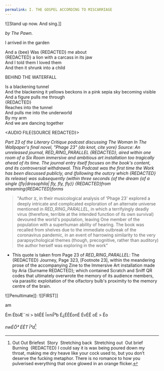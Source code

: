 ```yaml
---
permalink: I. THE GOSPEL ACCORDING TO MISCARRIAGE
---
```

![[Stand up now. And sing.]]




*by The Pawn.* 

I arrived in the garden

And a {bee}
Was
{REDACTED} me about  
{REDACTED} a lion with a carcass in its jaw  
And I told them I loved them  
And then it shrunk  into a child

 BEHIND THE WATERFALL

Is a blackening tunnel  
And the blackening it yellows
beckons in a pink sepia sky becoming visible  
And a figure pulls me through  
{REDACTED}  
Reaches into the tunnel  
And pulls me into the underworld  
By my arm  
And we are dancing together

<AUDIO FILE{SOURCE REDACTED}>

_Part 23 of the Literary Critique podcast discussing The Woman In The Wallpaper's final novel, "Phage 23" {do knot, cite yore} Source: An unreleased journal, RED_RING_PARALLEL {REDACTED}, aired within one room of a Six Room immersive and ambitious art installation too tragically ahead of its time. The journal entry itself focuses on the book's content, and its controversial withdrawal. This Podcast was the first time the Work has been discussed publicly, and (following the outcry which {REDACTED} its release) was subsequently (within three seconds {of the dream {of a single {fly|drosophila| fly, fly, fly}} {REDACTED}from streaming{REDACTED}forms_

> "Author ⧖, in their musicological analysis of 'Phage 23' explored a deeply intricate and complicated exploration of an alternate universe mentioned in *RED_RING_PARALLEL*, in which a terrifyingly deadly virus (therefore, terrible at the intended function of its own survival) devoured the world's population, leaving One member of the population with a superhuman ability of hearing. The book was recalled from shelves due to the immediate outbreak of the coronavirus pandemic, in an event of harrowing similarity to the very parapsychological themes (though, precognitive, rather than auditory) the author herself was exploring in the work"

- This quote is taken from Page 23 of *RED_RING_PARALLEL*: The {REDACTED} Journey, Page 323, \[Footnote 23], within the meandering prose of the accompanying Zine to the Immersive Art installation made by Aria {Surname REDACTED}; which contained Scratch and Sniff QR codes that ultimately overwrote the memory of its audience members, via parasitic exploitation of the olfactory bulb's proximity to the memory centre of the brain. 

![[Penultimate]]:
![[FIRST]]

am

 >
 Ém ÉbiÆ¨ni >
bliÊÉ Ï±niÎ³b É¿ÉÊÉonÉ ÉvÉÊ oÉ >
 Êo

*nwÉÔ³ ÉÊT Î³d*[^1]

[^1]:Out Out Briefest  Story  Stretching back  Stretching out  Out brief  Burning  {REDACTED} I could say it is wax being poured down my throat, making me dry heave like your cock used to, but you don’t deserve the fucking metaphor. There is no romance to how you pulverised everything that once glowed in an orange flicker.


